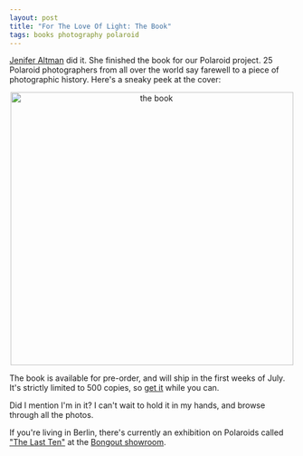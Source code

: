 ```yaml
---
layout: post
title: "For The Love Of Light: The Book"
tags: books photography polaroid
---
```

[Jenifer Altman](http://www.jeniferaltman.com/) did it. She finished the book for our Polaroid project. 25 Polaroid photographers from all over the world say farewell to a piece of photographic history. Here's a sneaky peek at the cover:

<div style="text-align:center;"><a href="http://www.flickr.com/photos/88467464@N00/2553852014" title="View 'the book' on Flickr.com"><img src="http://farm4.static.flickr.com/3185/2553852014_f08c1a750a.jpg" alt="the book" border="0" width="500" height="482" /></a></div>

The book is available for pre-order, and will ship in the first weeks of July. It's strictly limited to 500 copies, so [get it](http://www.fortheloveoflight.com/) while you can.

Did I mention I'm in it? I can't wait to hold it in my hands, and browse through all the photos.

If you're living in Berlin, there's currently an exhibition on Polaroids called ["The Last Ten"](http://berlin.unlike.net/events/100036-The-Last-Ten-Shots) at the [Bongout showroom](http://www.bongout.org/).